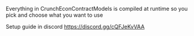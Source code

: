 Everything in CrunchEconContractModels is compiled at runtime so you pick and choose what you want to use


Setup guide in discord 
https://discord.gg/cQFJeKvVAA
